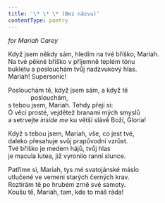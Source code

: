 ```yaml
---
title: '\* \* \* (Bez názvu)'
contentType: poetry
---
```


<section>

_for Mariah Carey_

Když jsem někdy sám, hledím na tvé bříško, Mariah.  
Na tvé pěkné bříško v příjemně teplém tónu  
bukletu a poslouchám tvůj nadzvukový hlas.  
Mariah! Supersonic!

Poslouchám tě, když jsem sám, a když tě  
             poslouchám,  
s tebou jsem, Mariah. Tehdy přeji si:  
Ó věci prosté, vejdětež branami mých smyslů  
a setrvejte _inside me_ ku větší slávě Boží, Gloria!

Když s tebou jsem, Mariah, vše, co jest tvé,  
daleko přesahuje svůj prapůvodní vzrůst.  
Tvé bříško je medem hájů, tvůj hlas  
je macula lutea, již vyronilo ranní slunce.

Patříme si, Mariah, tys mé svatojánské máslo  
utlučené ve vemeni starých černých krav.  
Roztírám tě po hrubém zrně své samoty.  
Koušu tě, Mariah, tam, kde to máš ráda!

</section>
